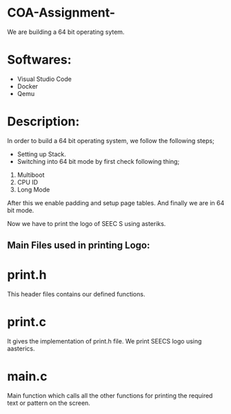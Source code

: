 # COA-Assignment-

We are building a 64 bit operating sytem.  

# Softwares:
*	Visual Studio Code 
*	Docker 
*	Qemu

# Description:
In order to build a 64 bit operating system, we follow the following steps;
*  Setting up Stack.
* Switching into 64 bit mode by first check following thing;
1. Multiboot
2. CPU ID
3. Long Mode

After this we enable padding and setup page tables.
And finally we are in 64 bit mode.

Now we have to print the logo of SEEC S using asteriks.

## Main Files used in printing Logo:

# print.h
This header files contains our defined functions.

# print.c
It gives the implementation of print.h file.
We print SEECS logo using aasterics.

# main.c
Main function which calls all the other functions for printing the required text or pattern on the screen.





